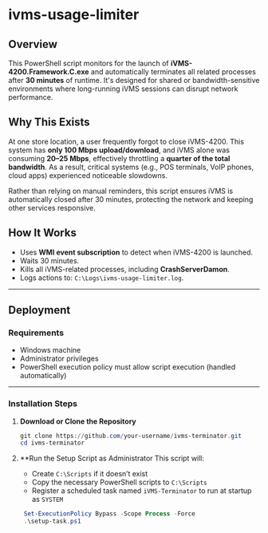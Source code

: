 # ivms-usage-limiter

## Overview
This PowerShell script monitors for the launch of **iVMS-4200.Framework.C.exe** and automatically terminates all related processes after **30 minutes** of runtime. It's designed for shared or bandwidth-sensitive environments where long-running iVMS sessions can disrupt network performance.

## Why This Exists
At one store location, a user frequently forgot to close iVMS-4200. This system has **only 100 Mbps upload/download**, and iVMS alone was consuming **20–25 Mbps**, effectively throttling a **quarter of the total bandwidth**. As a result, critical systems (e.g., POS terminals, VoIP phones, cloud apps) experienced noticeable slowdowns.

Rather than relying on manual reminders, this script ensures iVMS is automatically closed after 30 minutes, protecting the network and keeping other services responsive.

## How It Works
- Uses **WMI event subscription** to detect when iVMS-4200 is launched.
- Waits 30 minutes.
- Kills all iVMS-related processes, including **CrashServerDamon**.
- Logs actions to: `C:\Logs\ivms-usage-limiter.log`.

---

## Deployment

### Requirements
- Windows machine
- Administrator privileges
- PowerShell execution policy must allow script execution (handled automatically)

---

### Installation Steps

1. **Download or Clone the Repository**
   ```powershell
   git clone https://github.com/your-username/ivms-terminator.git
   cd ivms-terminator
2. **Run the Setup Script as Administrator
   This script will:
  
    - Create `C:\Scripts` if it doesn’t exist  
    - Copy the necessary PowerShell scripts to `C:\Scripts`  
    - Register a scheduled task named `iVMS-Terminator` to run at startup as `SYSTEM`
  
   ```powershell
    Set-ExecutionPolicy Bypass -Scope Process -Force
    .\setup-task.ps1
